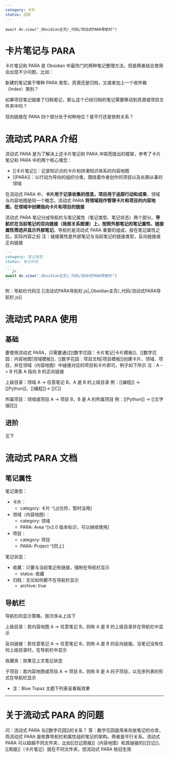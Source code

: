 ```yaml
---
category: 卡片
status: 活跃
---
```

```dataviewjs
await dv.view("_Obsidian主页/_代码/流动式PARA导航栏")
```

# 卡片笔记与 PARA
卡片笔记和 PARA 是 Obsidian 中最热门的两种笔记整理方法，但是两者结合使用会出现不少问题，比如：

新建的笔记属于哪种 PARA 类型，资源还是归档，又或者加上一个收件箱（Index）类别？

如果项目笔记链接了归档笔记，那么这个已经归档的笔记需要移动到资源或项目文件夹中吗？

双向链接在 PARA 四个部分处于何种地位？是平行还是依附关系？


# 流动式 PARA 介绍
流动式 PARA 是为了解决上述卡片笔记和 PARA 冲突而提出的框架，参考了卡片笔记和 PARA 中的两个核心理念：
- [[卡片笔记]]：记录知识点的卡片和拼凑知识体系的内容地图
- [[PARA]]：以行动为导向的组织分类，围绕着作者创作的项目以及长期从事的领域

在流动式 PARA 中，**卡片用于记录收集的信息，项目用于追踪行动和成果**，领域与内容地图是同一个概念。流动式 PARA **将领域视作管理卡片和项目的内容地图，在领域中创建指向卡片和项目的链接**

流动式 PARA 笔记分成导航栏与笔记属性（笔记类型、笔记状态）两个部分。**导航栏在当前笔记的双向链接（局部关系图谱）上，按照外部笔记的笔记属性、链接属性筛选并显示外部笔记**。导航栏是流动式 PARA 重要的组成，放在笔记属性之后，实际内容之前
注：链接属性是外部笔记与当前笔记的链接类型，反向链接或正向链接
````markdown
---
category: 笔记类型
status: 笔记状态
---
```js
await dv.view("_Obsidian主页/_代码/流动式PARA导航栏")
```
````
附：导航栏代码见 [[流动式PARA导航栏.js|_Obsidian主页/_代码/流动式PARA导航栏.js]]


# 流动式 PARA 使用

## 基础
要使用流动式 PARA，只需要通过[[数字花园：卡片笔记|卡片模板]]、[[数字花园：内容地图|领域模板]]、[[数字花园：项目文档|项目模板]]创建卡片、领域、项目，并在领域（内容地图）中链接对应的项目和卡片即可。例子如下所示
注：A -> B 代表 A 指向 B 的正向链接

上级目录：领域 A -> 任意笔记 B，A 是 B 的上级目录
例：[[编程]] -> [[Python]]、[[编程]]-> [[C]]

所属项目：领域或项目 A -> 项目 B，B 是 A 的所属项目
例：[[Python]] -> [[文字烟花]]

## 进阶
见下


# 流动式 PARA 文档

## 笔记属性
笔记类型：
- 卡片：
    - category: 卡片 ^[占位符，暂时没用]
- 领域（内容地图）：
    - category: 领域
    - PARA: Area ^[v2.0 版本标识，可以继续使用]
- 项目：
    - category: 项目
    - PARA: Project ^[同上]

笔记状态：
- 收藏：只要与当前笔记有链接，强制在导航栏显示
    - status: 收藏
- 归档：无论如何都不在导航栏显示
    - archive: true

## 导航栏
导航栏的显示策略，按次序从上往下

上级目录：若内容地图 A -> 任意笔记 B，则称 A 是 B 的上级目录并在导航栏中显示

反向链接：若任意笔记 A -> 任意笔记 B，则称 A 是 B 的反向链接。当笔记没有任何上级目录时，在导航栏中显示

收藏夹：效果见上文笔记状态

子项目：若内容地图或项目 A -> 项目 B，则称 B 是 A 的子项目，以无序列表的形式在导航栏显示
- 注：Blue Topaz 主题下列表呈看板效果


---
# 关于流动式 PARA 的问题
问：流动式 PARA 与[[数字花园]]的关系？
答：数字花园是用来存放笔记的仓库，而流动式 PARA 是依靠导航栏和属性组织笔记的架构。两者是平行关系。流动式 PARA 可以超越不同文件夹，比如[[日记周报]]（内容地图）和其链接的[[日记]]、[[周报]]（卡片笔记）就在不同文件夹，但流动式 PARA 依旧生效
